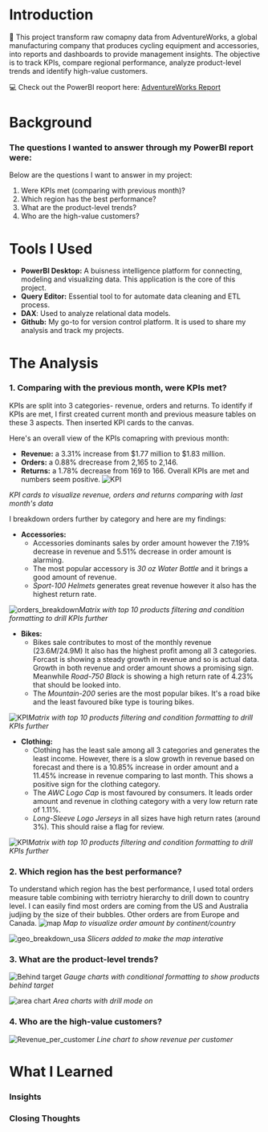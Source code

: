 # Introduction
:mega: This project transform raw comapny data from AdventureWorks, a global manufacturing company that produces cycling equipment and accessories, into reports and dashboards to provide management insights. The objective is to track KPIs, compare regional performance, analyze product-level trends and identify high-value customers.

:computer: Check out the PowerBI reoport here: [AdventureWorks Report](https://github.com/mchenliu/PowerBI_Project/blob/main/AdventureWorks%20Report.pbix)

# Background
### The questions I wanted to answer through my PowerBI report were:

Below are the questions I want to answer in my project:

1. Were KPIs met (comparing with previous month)?
2. Which region has the best performance?
3. What are the product-level trends?
4. Who are the high-value customers?

# Tools I Used
- **PowerBI Desktop:** A buisness intelligence platform for connecting, modeling and visualizing data. This application is the core of this project.
- **Query Editor:** Essential tool to for  automate data cleaning and ETL process.
- **DAX**: Used to analyze relational data models.
- **Github:** My go-to for version control platform. It is used to share my analysis and track my projects.

# The Analysis
### 1. Comparing with the previous month, were KPIs met?
KPIs are split into 3 categories- revenue, orders and returns. To identify if KPIs are met, I first created current month and previous measure tables on these 3 aspects. Then inserted KPI cards to the canvas. 

Here's an overall view of the KPIs comapring with previous month:
- **Revenue:** a 3.31% increase from $1.77 million to $1.83 million.
- **Orders:** a 0.88% drecrease from 2,165 to 2,146.
- **Returns:** a 1.78% decrease from 169 to 166.
Overall KPIs are met and numbers seem positive.
![KPI](https://github.com/user-attachments/assets/1f8600cd-9e14-4b66-a6e2-fc5e19eca325)

*KPI cards to visualize revenue, orders and returns comparing with last month's data*

I breakdown orders further by category and here are my findings:

- **Accessories:** 
    - Accessories dominants sales by order amount however the 7.19% decrease in revenue and 5.51% decrease in order amount is alarming.
    - The most popular accessory is *30 oz Water Bottle* and it brings a good amount of revenue. 
    - *Sport-100 Helmets* generates great revenue however it also has the highest return rate.

![orders_breakdown](https://github.com/user-attachments/assets/33ae99ec-1adb-4554-943d-bedc9b9883bb)*Matrix with top 10 products filtering and condition formatting to drill KPIs further*

- **Bikes:** 
    - Bikes sale contributes to most of the monthly revenue ($23.6M/$24.9M) It also has the highest profit among all 3 categories. Forcast is showing a steady growth in revenue and so is actual data. Growth in both revenue and order amount shows a promising sign. Meanwhile *Road-750 Black* is showing a high return rate of 4.23% that should be looked into.
    - The *Mountain-200* series are the most popular bikes. It's a road bike and the least favoured bike type is touring bikes.

![KPI](https://github.com/user-attachments/assets/58bb94c6-ea98-4e9c-b046-0fa636e22148)*Matrix with top 10 products filtering and condition formatting to drill KPIs further*

- **Clothing:** 
    - Clothing has the least sale among all 3 categories and generates the least income. However, there is a slow growth in revenue based on forecast and there is a 10.85% increase in order amount and a 11.45% increase in revenue comparing to last month. This shows a positive sign for the clothing category.
    - The *AWC Logo Cap* is most favoured by consumers. It leads order amount and revenue in clothing category with a very low return rate of 1.11%. 
    - *Long-Sleeve Logo Jerseys* in all sizes have high return rates (around 3%). This should raise a flag for review.

![KPI](https://github.com/user-attachments/assets/bec9150b-8544-4e79-a77b-5dce1f73ccf5)*Matrix with top 10 products filtering and condition formatting to drill KPIs further*


### 2. Which region has the best performance?
To understand which region has the best performance, I used total orders measure table combining with terriotry hierarchy to drill down to country level. I can easily find most orders are coming from the US and Australia judjing by the size of their bubbles. Other orders are from Europe and Canada.
![map](https://github.com/user-attachments/assets/b3d278e6-db5a-47cc-acdc-63d5dcc21556)
*Map to visualize order amount by continent/country*

![geo_breakdown_usa](https://github.com/user-attachments/assets/5e1795db-080b-4471-9360-936c5818ef1a)
*Slicers added to make the map interative*

### 3. What are the product-level trends?

![Behind target](https://github.com/user-attachments/assets/728af285-83ff-43db-92f8-c95117e4f7b7)
*Gauge charts with conditional formatting to show products behind target*

![area chart](https://github.com/user-attachments/assets/634d97ce-5556-4d6d-bf63-541e7a01c384)
*Area charts with drill mode on*
### 4. Who are the high-value customers?

![Revenue_per_customer](https://github.com/user-attachments/assets/678c0133-20cc-4857-beab-388b4f217d81)
*Line chart to show revenue per customer*
# What I Learned
### Insights
### Closing Thoughts
